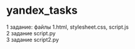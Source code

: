 # yandex_tasks
1 задание: файлы 1.html, stylesheet.css, script.js <br>
2 задание script.py <br>
3 задание script2.py
